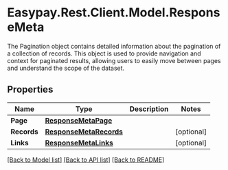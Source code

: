 # Easypay.Rest.Client.Model.ResponseMeta
The Pagination object contains detailed information about the pagination of a collection of records.  This object is used to provide navigation and context for paginated results, allowing users to easily move between pages and understand the scope of the dataset.

## Properties

Name | Type | Description | Notes
------------ | ------------- | ------------- | -------------
**Page** | [**ResponseMetaPage**](ResponseMetaPage.md) |  | 
**Records** | [**ResponseMetaRecords**](ResponseMetaRecords.md) |  | [optional] 
**Links** | [**ResponseMetaLinks**](ResponseMetaLinks.md) |  | [optional] 

[[Back to Model list]](../README.md#documentation-for-models) [[Back to API list]](../README.md#documentation-for-api-endpoints) [[Back to README]](../README.md)

